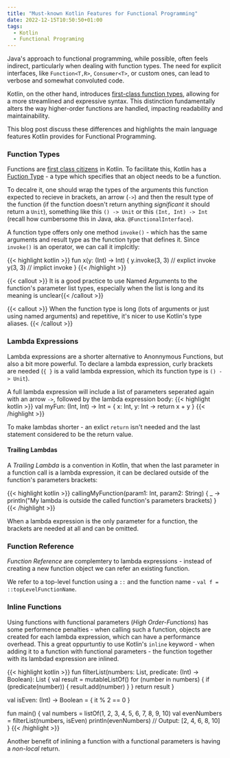 ```yaml
---
title: "Must-known Kotlin Features for Functional Programming"
date: 2022-12-15T10:50:50+01:00
tags:
  - Kotlin
  - Functional Programing
---
```

Java's approach to functional programming, while possible, often feels indirect, particularly when dealing with function types. The need for explicit interfaces, like `Function<T,R>`, `Consumer<T>`, or custom ones, can lead to verbose and somewhat convoluted code. 

Kotlin, on the other hand, introduces [first-class function types](https://en.wikipedia.org/wiki/First-class_function), allowing for a more streamlined and expressive syntax. This distinction fundamentally alters the way higher-order functions are handled, impacting readability and maintainability. 

This blog post discuss these differences and highlights the main language features Kotlin provides for Functional Programming.

### Function Types
Functions are [first class citizens](https://en.wikipedia.org/wiki/First-class_function) in Kotlin. To facilitate this, Kotlin has a [Fuction Type](https://kotlinlang.org/docs/lambdas.html#function-types) - a type which specifies that an object needs to be a function.

To decalre it, one should wrap the types of the arguments this function expected to recieve in brackets, an arrow (`->`) and then the result type of the function (if the function doesn't return anything _significant_ it should return a `Unit`), something like this `() -> Unit` or this `(Int, Int) -> Int` (recall how cumbersome this in Java, aka. `@FunctionalInterface`).

A function type offers only one method `invoke()` - which has the same arguments and result type as the function type that defines it. Since `invoke()` is an operator, we can call it implcitly:

{{< highlight kotlin >}}
fun x(y: (Int) -> Int) {
    y.invoke(3, 3) // explict invoke
    y(3, 3) // implict invoke
}
{{< /highlight >}}

{{< callout >}} It is a good practice to use Named Arguments to the function's parameter list types, especially when the list is long and its meaning is unclear{{< /callout >}}

{{< callout >}} When the function type is long (lots of arguments or just using named arguments) and repetitive, it's nicer to use Kotlin's  type aliases. {{< /callout >}}

### Lambda Expressions
Lambda expressions are a shorter alternative to Anonnymous Functions, but also a bit more powerful. To declare a lambda expression, curly brackets are needed (`{ }` is a valid lambda expression, which its function type is `() -> Unit`).

A full lambda expression will include a list of parameters seperated again with an arrow `->`, followed by the lambda expression body: 
{{< highlight kotlin >}} val myFun: (Int, Int) -> Int = { x: Int, y: Int -> return x + y } {{< /highlight >}}

To make lambdas shorter - an exlict `return` isn't needed and the last statement considered to be the return value.

#### Trailing Lambdas
A _Trailing Lambda_ is a convention in Kotlin, that when the last parameter in a function call is a lambda expression, it can be declared outside of the function's parameters brackets:

{{< highlight kotlin >}}
callingMyFunction(param1: Int, param2: String) {
    _ -> println("My lambda is outside the called function's parameters brackets)
}
{{< /highlight >}}

When a lambda expression is the only parameter for a function, the brackets are needed at all and can be omitted.

### Function Reference
_Function Reference_ are complemtery to lambda expressions - instead of creating a new function object we can refer an existing function. 

We refer to a top-level function using a `::` and the function name - `val f = ::topLevelFunctionName`.

### Inline Functions
Using functions with functional parameters (_High Order-Functions_) has some performence penalties - when calling such a function, objects are created for each lambda expression, which can have a performance overhead. This a great oppurtuntiy to use Kotlin's `inline` keyword - when adding it to a function with functional parameters - the function together with its lambdad expression are inlined.

{{< highlight kotlin >}}
fun filterList(numbers: List<Int>, predicate: (Int) -> Boolean): List<Int> {
    val result = mutableListOf<Int>()
    for (number in numbers) {
        if (predicate(number)) {
            result.add(number)
        }
    }
    return result
}

val isEven: (Int) -> Boolean = { it % 2 == 0 }

fun main() {
  val numbers = listOf(1, 2, 3, 4, 5, 6, 7, 8, 9, 10)
  val evenNumbers = filterList(numbers, isEven)
  println(evenNumbers) // Output: [2, 4, 6, 8, 10]
}
{{< /highlight >}}

Another benefit of inlining a function with a functional parameters is having a _non-local_ return.
